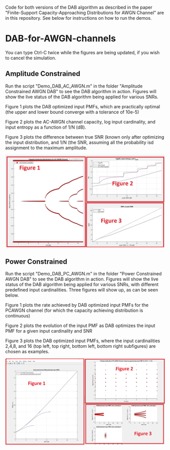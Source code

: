 Code for both versions of the DAB algorithm as described in the paper "Finite-Support Capacity-Approaching Distributions for AWGN Channel" are in this repository. See below for instructions on how to run the demos. 

# DAB-for-AWGN-channels
You can type Ctrl-C twice while the figures are being updated, if you wish to cancel the simulation.
## Amplitude Constrained
Run the script "Demo_DAB_AC_AWGN.m" in the folder "Amplitude Constrained AWGN DAB" to see the DAB algorithm in action. Figures will show the live status of the DAB algorithm being applied for various SNRs. 

Figure 1 plots the DAB optimized input PMFs, which are practically optimal (the upper and lower bound converge with a tolerance of 10e-5)

Figure 2 plots the AC-AWGN channel capacity, log input cardinality, and input entropy as a function of 1/N (dB).

Figure 3 plots the difference between true SNR (known only after optimizing the input distribution, and 1/N (the SNR, assuming all the probability isd assignment to the maximum amplitude. 

![AC Plots Screenshot](/ACAWGN_Demo_SC.jpg)

## Power Constrained
Run the script "Demo_DAB_PC_AWGN.m" in the folder "Power Constrained AWGN DAB" to see the DAB algorithm in action. Figures will show the live status of the DAB algorithm being applied for various SNRs, with different predefined input cardinalities. Three figures will show up, as can be seen below. 

Figure 1 plots the rate achieved by DAB optimized input PMFs for the PCAWGN channel (for which the capacity achieving distribution is continuous) 

Figure 2 plots the evolution of the input PMF as DAB optimizes the input PMF for a given input cardinality and SNR

Figure 3 plots the DAB optimized input PMFs, where the input cardinalities 2,4,8, and 16 (top left, top right, bottom left, bottom right subfigures) are chosen as examples. 

![PC Plots Screenshot](/PCAWGN_Demo_SC.jpg)
